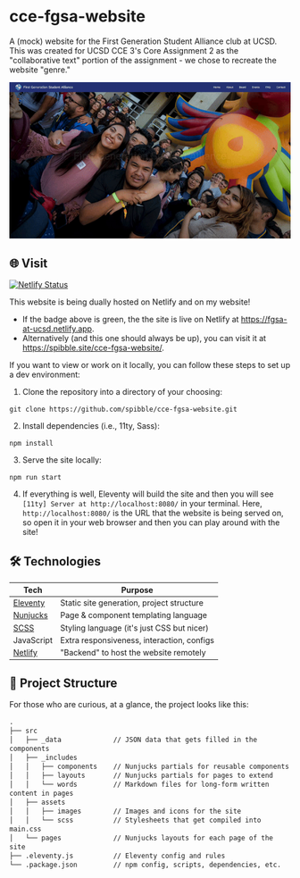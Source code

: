 # cce-fgsa-website
A (mock) website for the First Generation Student Alliance club at UCSD. This was created for UCSD CCE 3's Core Assignment 2 as the "collaborative text" portion of the assignment - we chose to recreate the website "genre." 

<div align="center">
  <img src="./public/fgsa.gif" alt="GIF of the website's front page">
</div>

## 🌐 Visit

[![Netlify Status](https://api.netlify.com/api/v1/badges/df62fd8d-1039-4669-b6cf-d3344d43da5d/deploy-status)](https://app.netlify.com/sites/fgsa-at-ucsd/deploys)

This website is being dually hosted on Netlify and on my website! 
- If the badge above is green, the the site is live on Netlify at https://fgsa-at-ucsd.netlify.app.
- Alternatively (and this one should always be up), you can visit it at https://spibble.site/cce-fgsa-website/.

If you want to view or work on it locally, you can follow these steps to set up a dev environment:

1. Clone the repository into a directory of your choosing:
```
git clone https://github.com/spibble/cce-fgsa-website.git
```
2. Install dependencies (i.e., 11ty, Sass):
```
npm install
```
3. Serve the site locally:
```
npm run start
```
4. If everything is well, Eleventy will build the site and then you will see `[11ty] Server at http://localhost:8080/` in your terminal. Here, `http://localhost:8080/` is the URL that the website is being served on, so open it in your web browser and then you can play around with the site!

## 🛠️ Technologies

| Tech                                            | Purpose                                     |
|-------------------------------------------------|---------------------------------------------|
| [Eleventy](https://www.11ty.dev)                | Static site generation, project structure   |
| [Nunjucks](https://mozilla.github.io/nunjucks/) | Page & component templating language        |
| [SCSS](https://sass-lang.com)                   | Styling language (it's just CSS but nicer)  |
| JavaScript                                      | Extra responsiveness, interaction, configs  |
| [Netlify](https://www.netlify.com)              | "Backend" to host the website remotely      |

## 📁 Project Structure

For those who are curious, at a glance, the project looks like this:
```
.
├── src                   
│   ├── _data             // JSON data that gets filled in the components
│   ├── _includes         
│   │   ├── components    // Nunjucks partials for reusable components
│   │   ├── layouts       // Nunjucks partials for pages to extend
│   │   └── words         // Markdown files for long-form written content in pages
│   ├── assets            
│   │   ├── images        // Images and icons for the site
│   │   └── scss          // Stylesheets that get compiled into main.css
│   └── pages             // Nunjucks layouts for each page of the site
├── .eleventy.js          // Eleventy config and rules
└── .package.json         // npm config, scripts, dependencies, etc.

